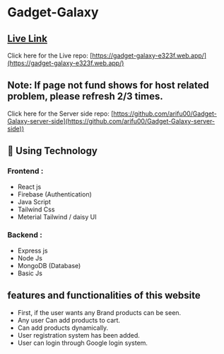 # Gadget-Galaxy

## [ Live Link](https://gadget-galaxy-e323f.web.app/)

Click here for the Live repo: [https://gadget-galaxy-e323f.web.app/](https://gadget-galaxy-e323f.web.app/)

## Note: If page not fund shows for host related problem, please refresh 2/3 times.

Click here for the Server side repo: [https://github.com/arifu00/Gadget-Galaxy-server-side](https://github.com/arifu00/Gadget-Galaxy-server-side))

## 🎯 Using Technology

### Frontend :
- React js
- Firebase (Authentication)
- Java Script
- Tailwind Css
- Meterial Tailwind / daisy UI

### Backend :
- Express js
- Node Js
- MongoDB (Database)
- Basic Js
  
## features and functionalities of this website

* First, if the user wants any Brand products can be seen.
* Any user Can add products to cart.
* Can add products dynamically.
* User registration system has been added.
* User can login through Google login system.
